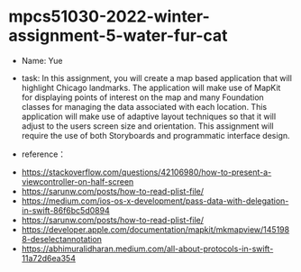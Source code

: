 # mpcs51030-2022-winter-assignment-5-water-fur-cat
* Name: Yue
* task: In this assignment, you will create a map based application that will highlight Chicago landmarks.
  The application will make use of MapKit for displaying points of interest on the map and many Foundation classes for managing the data associated with each location. This application will make use of adaptive layout techniques so that it will adjust to the users screen size and orientation.
  This assignment will require the use of both Storyboards and programmatic interface design.

* reference：
- https://stackoverflow.com/questions/42106980/how-to-present-a-viewcontroller-on-half-screen
- https://sarunw.com/posts/how-to-read-plist-file/
- https://medium.com/ios-os-x-development/pass-data-with-delegation-in-swift-86f6bc5d0894
- https://sarunw.com/posts/how-to-read-plist-file/
- https://developer.apple.com/documentation/mapkit/mkmapview/1451988-deselectannotation
- https://abhimuralidharan.medium.com/all-about-protocols-in-swift-11a72d6ea354